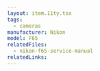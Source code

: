 ```yaml
---
layout: item.11ty.tsx
tags:
  - cameras
manufacturer: Nikon
model: F65
relatedFiles:
  - nikon-f65-service-manual
relatedLinks:
---
```

